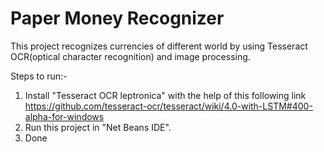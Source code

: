 # Paper Money Recognizer
This project recognizes currencies of different world by using Tesseract OCR(optical character recognition) and image processing. 

Steps to run:-
1. Install "Tesseract OCR leptronica" with the help of this following link
https://github.com/tesseract-ocr/tesseract/wiki/4.0-with-LSTM#400-alpha-for-windows
2. Run this project in "Net Beans IDE". 
3. Done
